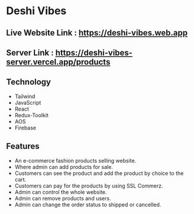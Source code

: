 # Deshi Vibes

## Live Website Link : https://deshi-vibes.web.app

## Server Link : https://deshi-vibes-server.vercel.app/products

## Technology

- Tailwind
- JavaScript
- React
- Redux-Toolkit
- AOS
- Firebase

## Features

- An e-commerce fashion products selling website.
- Where admin can add products for sale.
- Customers can see the product and add the product by choice to the cart.
- Customers can pay for the products by using SSL Commerz.
- Admin can control the whole website.
- Admin can remove products and users.
- Admin can change the order status to shipped or cancelled.